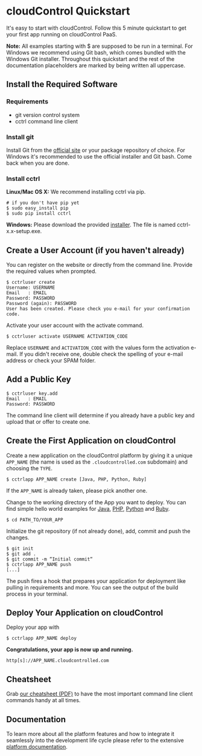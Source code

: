 # cloudControl Quickstart

It's easy to start with cloudControl. Follow this 5 minute quickstart to get your first app running on cloudControl PaaS.

**Note:** All examples starting with $ are supposed to be run in a terminal. For Windows we recommend using Git bash, which comes bundled with the Windows Git installer. Throughout this quickstart and the rest of the documentation placeholders are marked by being written all uppercase.

## Install the Required Software

### Requirements

* git version control system
* cctrl command line client

### Install git

Install Git from the [official site](http://git-scm.com/) or your package repository of choice. For Windows it's recommended to use the official installer and Git bash. Come back when you are done.

### Install cctrl

**Linux/Mac OS X:** We recommend installing cctrl via pip.

~~~
# if you don't have pip yet
$ sudo easy_install pip
$ sudo pip install cctrl
~~~

**Windows:** Please download the provided [installer](https://github.com/cloudControl/cctrl/downloads). The file is named cctrl-x.x-setup.exe.

## Create a User Account (if you haven't already)

You can register on the website or directly from the command line. Provide the required values when prompted.

~~~
$ cctrluser create
Username: USERNAME
Email   : EMAIL
Password: PASSWORD
Password (again): PASSWORD
User has been created. Please check you e-mail for your confirmation code.
~~~

Activate your user account with the activate command.

~~~
$ cctrluser activate USERNAME ACTIVATION_CODE
~~~

Replace `USERNAME` and `ACTIVATION_CODE` with the values form the activation e-mail. If you didn't receive one, double check the spelling of your e-mail address or check your SPAM folder.

## Add a Public Key

~~~
$ cctrluser key.add
Email   : EMAIL
Password: PASSWORD
~~~

The command line client will determine if you already have a public key and upload that or offer to create one.

## Create the First Application on cloudControl

Create a new application on the cloudControl platform by giving it a unique `APP_NAME` (the name is used as the `.cloudcontrolled.com` subdomain) and choosing the `TYPE`.

~~~ 
$ cctrlapp APP_NAME create [Java, PHP, Python, Ruby]
~~~

If the `APP_NAME` is already taken, please pick another one.

Change to the working directory of the App you want to deploy. You can find simple hello world examples for [Java](https://www.cloudcontrol.com/dev-center/Guides/Java/Hello%20World), [PHP](https://www.cloudcontrol.com/dev-center/Guides/PHP/Hello%20World), [Python](https://www.cloudcontrol.com/dev-center/Guides/Python/Hello%20World) and [Ruby](https://www.cloudcontrol.com/dev-center/Guides/Ruby/Hello%20World).

~~~
$ cd PATH_TO/YOUR_APP
~~~

Initialize the git repository (if not already done), add, commit and push the changes.

~~~
$ git init
$ git add .
$ git commit -m “Initial commit“
$ cctrlapp APP_NAME push
[...]
~~~

The push fires a hook that prepares your application for deployment like pulling in requirements and more. You can see the output of the build process in your terminal.

## Deploy Your Application on cloudControl

Deploy your app with 

~~~
$ cctrlapp APP_NAME deploy
~~~

**Congratulations, your app is now up and running.**

~~~ 
http[s]://APP_NAME.cloudcontrolled.com
~~~

## Cheatsheet

Grab [our cheatsheet (PDF)](cctrl_cheatsheet.pdf) to have the most important command line client commands handy at all times.

## Documentation

To learn more about all the platform features and how to integrate it seamlessly into the development life cycle please refer to the extensive [platform documentation](https://www.cloudcontrol.com/dev-center/Platform%20Documentation).
